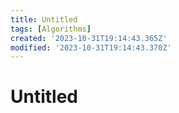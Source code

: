 ```yaml
---
title: Untitled
tags: [Algorithms]
created: '2023-10-31T19:14:43.365Z'
modified: '2023-10-31T19:14:43.370Z'
---
```


# Untitled
